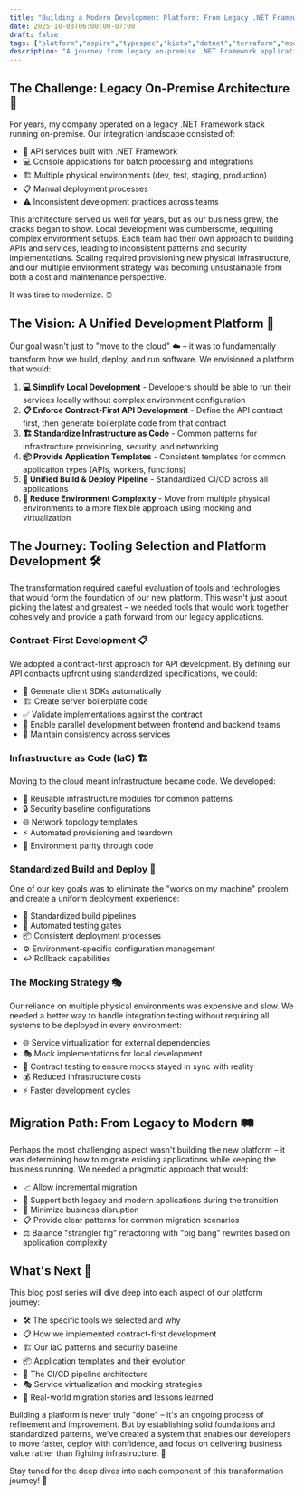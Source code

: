 ```yaml
---
title: "Building a Modern Development Platform: From Legacy .NET Framework to Cloud-Native 🚀"
date: 2025-10-03T06:00:00-07:00
draft: false
tags: ["platform","aspire","typespec","kiota","dotnet","terraform","modernization","cloud"]
description: "A journey from legacy on-premise .NET Framework applications to a modern, cloud-native platform with standardized tooling, IaC, and developer experience"
---
```


## The Challenge: Legacy On-Premise Architecture 🏢

For years, my company operated on a legacy .NET Framework stack running on-premise. Our integration landscape consisted of:
- 🔧 API services built with .NET Framework
- 💻 Console applications for batch processing and integrations
- 🏗️ Multiple physical environments (dev, test, staging, production)
- 📋 Manual deployment processes
- ⚠️ Inconsistent development practices across teams

This architecture served us well for years, but as our business grew, the cracks began to show. Local development was cumbersome, requiring complex environment setups. Each team had their own approach to building APIs and services, leading to inconsistent patterns and security implementations. Scaling required provisioning new physical infrastructure, and our multiple environment strategy was becoming unsustainable from both a cost and maintenance perspective.

It was time to modernize. ⏰

## The Vision: A Unified Development Platform 🎯

Our goal wasn't just to "move to the cloud" ☁️ – it was to fundamentally transform how we build, deploy, and run software. We envisioned a platform that would:

1. **💻 Simplify Local Development** - Developers should be able to run their services locally without complex environment configuration
2. **📋 Enforce Contract-First API Development** - Define the API contract first, then generate boilerplate code from that contract
3. **🏗️ Standardize Infrastructure as Code** - Common patterns for infrastructure provisioning, security, and networking
4. **📦 Provide Application Templates** - Consistent templates for common application types (APIs, workers, functions)
5. **🔄 Unified Build & Deploy Pipeline** - Standardized CI/CD across all applications
6. **🎯 Reduce Environment Complexity** - Move from multiple physical environments to a more flexible approach using mocking and virtualization

## The Journey: Tooling Selection and Platform Development 🛠️

The transformation required careful evaluation of tools and technologies that would form the foundation of our new platform. This wasn't just about picking the latest and greatest – we needed tools that would work together cohesively and provide a path forward from our legacy applications.

### Contract-First Development 📋

We adopted a contract-first approach for API development. By defining our API contracts upfront using standardized specifications, we could:
- 🤖 Generate client SDKs automatically
- 🏗️ Create server boilerplate code
- ✅ Validate implementations against the contract
- 👥 Enable parallel development between frontend and backend teams
- 🔄 Maintain consistency across services

### Infrastructure as Code (IaC) 🏗️

Moving to the cloud meant infrastructure became code. We developed:
- 🧩 Reusable infrastructure modules for common patterns
- 🔒 Security baseline configurations
- 🌐 Network topology templates
- ⚡ Automated provisioning and teardown
- 🎯 Environment parity through code

### Standardized Build and Deploy 🚀

One of our key goals was to eliminate the "works on my machine" problem and create a uniform deployment experience:
- 🔧 Standardized build pipelines
- 🧪 Automated testing gates
- 📦 Consistent deployment processes
- ⚙️ Environment-specific configuration management
- ↩️ Rollback capabilities

### The Mocking Strategy 🎭

Our reliance on multiple physical environments was expensive and slow. We needed a better way to handle integration testing without requiring all systems to be deployed in every environment:
- 🌐 Service virtualization for external dependencies
- 🎭 Mock implementations for local development
- 🤝 Contract testing to ensure mocks stayed in sync with reality
- 💰 Reduced infrastructure costs
- ⚡ Faster development cycles

## Migration Path: From Legacy to Modern 🛤️

Perhaps the most challenging aspect wasn't building the new platform – it was determining how to migrate existing applications while keeping the business running. We needed a pragmatic approach that would:
- 📈 Allow incremental migration
- 🔄 Support both legacy and modern applications during the transition
- 🚫 Minimize business disruption
- 📋 Provide clear patterns for common migration scenarios
- ⚖️ Balance "strangler fig" refactoring with "big bang" rewrites based on application complexity

## What's Next 🔮

This blog post series will dive deep into each aspect of our platform journey:
- 🛠️ The specific tools we selected and why
- 📋 How we implemented contract-first development
- 🏗️ Our IaC patterns and security baseline
- 📦 Application templates and their evolution
- 🔄 The CI/CD pipeline architecture
- 🎭 Service virtualization and mocking strategies
- 📖 Real-world migration stories and lessons learned

Building a platform is never truly "done" – it's an ongoing process of refinement and improvement. But by establishing solid foundations and standardized patterns, we've created a system that enables our developers to move faster, deploy with confidence, and focus on delivering business value rather than fighting infrastructure. 💪

Stay tuned for the deep dives into each component of this transformation journey! 🚀